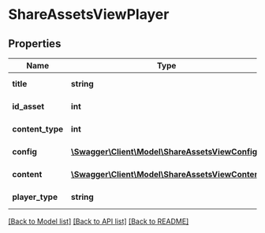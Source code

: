 # ShareAssetsViewPlayer

## Properties
Name | Type | Description | Notes
------------ | ------------- | ------------- | -------------
**title** | **string** | Title of the asset | 
**id_asset** | **int** | ID of the asset | 
**content_type** | **int** | Player content type | 
**config** | [**\Swagger\Client\Model\ShareAssetsViewConfig**](ShareAssetsViewConfig.md) | Player configuration | 
**content** | [**\Swagger\Client\Model\ShareAssetsViewContent**](ShareAssetsViewContent.md) | Player content | 
**player_type** | **string** | Type of the player | 

[[Back to Model list]](../README.md#documentation-for-models) [[Back to API list]](../README.md#documentation-for-api-endpoints) [[Back to README]](../README.md)


